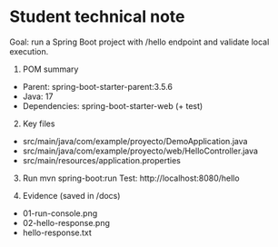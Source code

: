 ﻿# Student technical note

Goal: run a Spring Boot project with /hello endpoint and validate local execution.

1) POM summary
- Parent: spring-boot-starter-parent:3.5.6
- Java: 17
- Dependencies: spring-boot-starter-web (+ test)

2) Key files
- src/main/java/com/example/proyecto/DemoApplication.java
- src/main/java/com/example/proyecto/web/HelloController.java
- src/main/resources/application.properties

3) Run
mvn spring-boot:run
Test: http://localhost:8080/hello

4) Evidence (saved in /docs)
- 01-run-console.png
- 02-hello-response.png
- hello-response.txt
